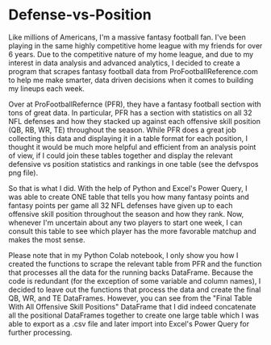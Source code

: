 # Defense-vs-Position

Like millions of Americans, I'm a massive fantasy football fan. I've been playing in the same highly competitive home league with my friends for over 6 years. Due to the competitive nature of my home league, and due to my interest in data analysis and advanced analytics, I decided to create a program that scrapes fantasy football data from ProFootballReference.com to help me make smarter, data driven decisions when it comes to building my lineups each week. 

Over at ProFootballRefernce (PFR), they have a fantasy football section with tons of great data. In particular, PFR has a section with statistics on all 32 NFL defenses and how they stacked up against each offensive skill position (QB, RB, WR, TE) throughout the season. While PFR does a great job collecting this data and displaying it in a table format for each position, I thought it would be much more helpful and efficient from an analysis point of view, if I could join these tables together and display the relevant defensive vs position statistics and rankings in one table (see the defvspos png file).

So that is what I did. With the help of Python and Excel's Power Query, I was able to create ONE table that tells you how many fantasy points and fantasy points per game all 32 NFL defenses have given up to each offensive skill position throughout the season and how they rank. Now, whenever I'm uncertain about any two players to start one week, I can consult this table to see which player has the more favorable matchup and makes the most sense.

Please note that in my Python Colab notebook, I only show you how I created the functions to scrape the relevant table from PFR and the function that processes all the data for the running backs DataFrame. Because the code is redundant (for the exception of some variable and column names), I decided to leave out the functions that process the data and create the final QB, WR, and TE DataFrames. However, you can see from the "Final Table With All Offensive Skill Positions" DataFrame that I did indeed concatenate all the positional DataFrames together to create one large table which I was able to export as a .csv file and later import into Excel's Power Query for further processing.
